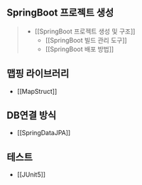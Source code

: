 ## SpringBoot 프로젝트 생성
> - [[SpringBoot 프로젝트 생성 및 구조]]
> 	- [[SpringBoot 빌드 관리 도구]]
> 	- [[SpringBoot 배포 방법]]
## 맵핑 라이브러리
- [[MapStruct]]
## DB연결 방식
- [[SpringDataJPA]]
## 테스트
- [[JUnit5]]
